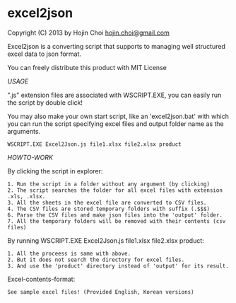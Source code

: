 excel2json
==========

Copyright (C) 2013 by Hojin Choi <hojin.choi@gmail.com>

Excel2json is a converting script that supports to managing well structured excel data to json format.

You can freely distribute this product with MIT License

*USAGE*

".js" extension files are associated with WSCRIPT.EXE, you can easily run the script by double click!

You may also make your own start script, like an 'excel2json.bat' with which you can run the script
specifying excel files and output folder name as the arguments.

	WSCRIPT.EXE Excel2Json.js file1.xlsx file2.xlsx product

*HOWTO-WORK*

By clicking the script in explorer:

	1. Run the script in a folder without any argument (by clicking)
	2. The script searches the folder for all excel files with extension .xls, .xlsx.
	3. All the sheets in the excel file are converted to CSV files.
	4. The CSV files are stored temporary folders with suffix (.$$$)
	6. Parse the CSV files and make json files into the 'output' folder.
	7. All the temporary folders will be removed with their contents (csv files)
	
By running WSCRIPT.EXE Excel2Json.js file1.xlsx file2.xlsx product:

	1. All the proceess is same with above.
	2. But it does not search the directory for excel files.
	3. And use the 'product' directory instead of 'output' for its result.
	
Excel-contents-format:

	See sample excel files! (Provided English, Korean versions)
	

